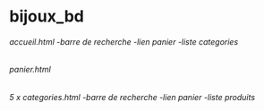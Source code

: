 # bijoux_bd

###### accueil.html  -barre de recherche  -lien panier -liste categories

###### panier.html

###### 5 x categories.html  -barre de recherche -lien panier -liste produits
